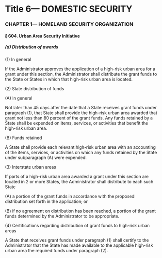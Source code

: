 
# Title 6— DOMESTIC SECURITY
### CHAPTER 1— HOMELAND SECURITY ORGANIZATION
#### § 604. Urban Area Security Initiative
##### (d) Distribution of awards

(1) In general

If the Administrator approves the application of a high-risk urban area for a grant under this section, the Administrator shall distribute the grant funds to the State or States in which that high-risk urban area is located.

(2) State distribution of funds

(A) In general

Not later than 45 days after the date that a State receives grant funds under paragraph (1), that State shall provide the high-risk urban area awarded that grant not less than 80 percent of the grant funds. Any funds retained by a State shall be expended on items, services, or activities that benefit the high-risk urban area.

(B) Funds retained

A State shall provide each relevant high-risk urban area with an accounting of the items, services, or activities on which any funds retained by the State under subparagraph (A) were expended.

(3) Interstate urban areas

If parts of a high-risk urban area awarded a grant under this section are located in 2 or more States, the Administrator shall distribute to each such State

(A) a portion of the grant funds in accordance with the proposed distribution set forth in the application; or

(B) if no agreement on distribution has been reached, a portion of the grant funds determined by the Administrator to be appropriate.

(4) Certifications regarding distribution of grant funds to high-risk urban areas

A State that receives grant funds under paragraph (1) shall certify to the Administrator that the State has made available to the applicable high-risk urban area the required funds under paragraph (2).
